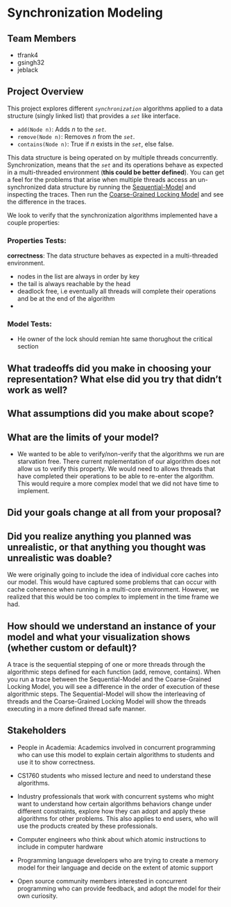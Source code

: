 # Synchronization Modeling

## Team Members

- tfrank4
- gsingh32
- jeblack

## Project Overview

 This project explores different *`synchronization`* algorithms applied to a data structure (singly linked list) that provides a *`set`* like interface.

- `add(Node n)`: Adds $n$ to the *`set`*.
- `remove(Node n)`: Removes $n$ from the *`set`*.
- `contains(Node n)`: True if $n$ exists in the *`set`*, else false.

This data structure is being operated on by multiple threads concurrently. Synchronization, means that the *`set`* and its operations behave as expected in a multi-threaded environment (**this could be better defined**). You can get a feel for the problems that arise when multiple threads access an un-synchronized data structure by running the [Sequential-Model](/sequential.frg) and inspecting the traces. Then run the [Coarse-Grained Locking Model](/coarse-grained-locking.frg) and see the difference in the traces.

We look to verify that the synchronization algorithms implemented have a couple properties:

### Properties Tests:
**correctness**: The data structure behaves as expected in a multi-threaded environment.
- nodes in the list are always in order by key
- the tail is always reachable by the head
- deadlock free, i.e eventually all threads will complete their operations and be at the end of the algorithm
- 
### Model Tests:

- He owner of the lock should remian hte same thorughout the critical section

## What tradeoffs did you make in choosing your representation? What else did you try that didn’t work as well?

## What assumptions did you make about scope?

## What are the limits of your model?

- We wanted to be able to verify/non-verify that the algorithms we run are starvation free. There current mplementation of our algorithm does not allow us to verify this property. We would need to allows threads that have completed their operations to be able to re-enter the algorithm. This would require a more complex model that we did not have time to implement.

## Did your goals change at all from your proposal?

## Did you realize anything you planned was unrealistic, or that anything you thought was unrealistic was doable? 

We were originally going to include the idea of individual core caches into our model. This would have captured some problems that can occur with cache coherence when running in a multi-core environment. However, we realized that this would be too complex to implement in the time frame we had.

## How should we understand an instance of your model and what your visualization shows (whether custom or default)?

A trace is the sequential stepping of one or more threads through the algorithmic steps defined for each function (add, remove, contains). When you run a trace between the Sequential-Model and the Coarse-Grained Locking Model, you will see a difference in the order of execution of these algorithmic steps. The Sequential-Model will show the interleaving of threads and the Coarse-Grained Locking Model will show the threads executing in a more defined thread safe manner.

## Stakeholders

- People in Academia: Academics involved in concurrent programming who can use this model to explain certain algorithms to students and use it to show correctness.

- CS1760 students who missed lecture and need to understand these algorithms.

- Industry professionals that work with concurrent systems who might want to understand how certain algorithms behaviors change under different constraints, explore how they can adopt and apply these algorithms for other problems. This also applies to end users, who will use the products created by these professionals.

- Computer engineers who think about which atomic instructions to include in computer hardware

- Programming language developers who are trying to create a memory model for their language and decide on the extent of atomic support

- Open source community members interested in concurrent programming who can provide feedback, and adopt the model for their own curiosity.